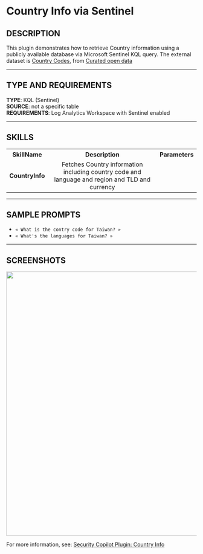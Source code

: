 # Country Info via Sentinel

## DESCRIPTION
This plugin demonstrates how to retrieve Country information using a publicly available database via Microsoft Sentinel KQL query.
The external dataset is [Country Codes](https://github.com/datasets/country-codes), from [Curated open data](https://github.com/datasets)

---

## TYPE AND REQUIREMENTS
**TYPE**: KQL (Sentinel) <br>
**SOURCE**: not a specific table <br>
**REQUIREMENTS**: Log Analytics Workspace with Sentinel enabled 

---

## SKILLS

<table>
  <tbody>
    <tr>
      <th>SkillName</th>
      <th align="center">Description</th>
      <th align="center">Parameters</th>
    </tr>
    <tr>
      <td><b>CountryInfo</b></td>
      <td align="center">Fetches Country information including country code and language and region and TLD and currency</td>
      <td>
        <ul>
        </ul>
      </td>
    </tr>
  </tbody>
</table>


---

## SAMPLE PROMPTS

- `« What is the contry code for Taiwan? »`
- `« What's the languages for Taiwan? »`
---

## SCREENSHOTS
<div align="center">
  <img src="https://github.com/mariocuomo/Security-Copilot/blob/main/Images/Community%20Plugins/WatchlistKQL/TrustedUserWatchlist.png" width="700"> </img>
</div>

For more information, see: [Security Copilot Plugin: Country Info](https://rodtrent.substack.com/p/copilot-for-security-plugin-country)


